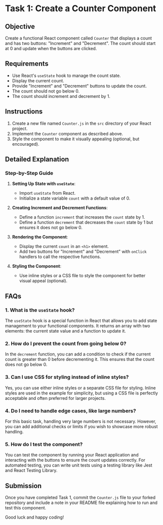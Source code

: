 # Task 1: Create a Counter Component

## Objective

Create a functional React component called `Counter` that displays a count and has two buttons: "Increment" and "Decrement". The count should start at 0 and update when the buttons are clicked.

## Requirements

- Use React's `useState` hook to manage the count state.
- Display the current count.
- Provide "Increment" and "Decrement" buttons to update the count.
- The count should not go below 0.
- The count should increment and decrement by 1.

## Instructions

1. Create a new file named `Counter.js` in the `src` directory of your React project.
2. Implement the `Counter` component as described above.
3. Style the component to make it visually appealing (optional, but encouraged).

## Detailed Explanation

### Step-by-Step Guide

1. **Setting Up State with `useState`**:
   - Import `useState` from React.
   - Initialize a state variable `count` with a default value of 0.

2. **Creating Increment and Decrement Functions**:
   - Define a function `increment` that increases the `count` state by 1.
   - Define a function `decrement` that decreases the `count` state by 1 but ensures it does not go below 0.

3. **Rendering the Component**:
   - Display the current `count` in an `<h1>` element.
   - Add two buttons for "Increment" and "Decrement" with `onClick` handlers to call the respective functions.

4. **Styling the Component**:
   - Use inline styles or a CSS file to style the component for better visual appeal (optional).

## FAQs

### 1. What is the `useState` hook?

The `useState` hook is a special function in React that allows you to add state management to your functional components. It returns an array with two elements: the current state value and a function to update it.

### 2. How do I prevent the count from going below 0?

In the `decrement` function, you can add a condition to check if the current count is greater than 0 before decrementing it. This ensures that the count does not go below 0.

### 3. Can I use CSS for styling instead of inline styles?

Yes, you can use either inline styles or a separate CSS file for styling. Inline styles are used in the example for simplicity, but using a CSS file is perfectly acceptable and often preferred for larger projects.

### 4. Do I need to handle edge cases, like large numbers?

For this basic task, handling very large numbers is not necessary. However, you can add additional checks or limits if you wish to showcase more robust handling.

### 5. How do I test the component?

You can test the component by running your React application and interacting with the buttons to ensure the count updates correctly. For automated testing, you can write unit tests using a testing library like Jest and React Testing Library.

## Submission

Once you have completed Task 1, commit the `Counter.js` file to your forked repository and include a note in your README file explaining how to run and test this component.

Good luck and happy coding!
